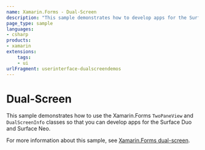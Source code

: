 ```yaml
---
name: Xamarin.Forms - Dual-Screen
description: "This sample demonstrates how to develop apps for the Surface Duo and Surface Neo in Xamarin.Forms (UI)"
page_type: sample
languages:
- csharp
products:
- xamarin
extensions:
    tags:
    - ui
urlFragment: userinterface-dualscreendemos
---
```

# Dual-Screen

This sample demonstrates how to use the Xamarin.Forms `TwoPaneView` and `DualScreenInfo` classes so that you can develop apps for the Surface Duo and Surface Neo.

For more information about this sample, see [Xamarin.Forms dual-screen](https://docs.microsoft.com/xamarin/xamarin-forms/app-fundamentals/dual-screen/).


